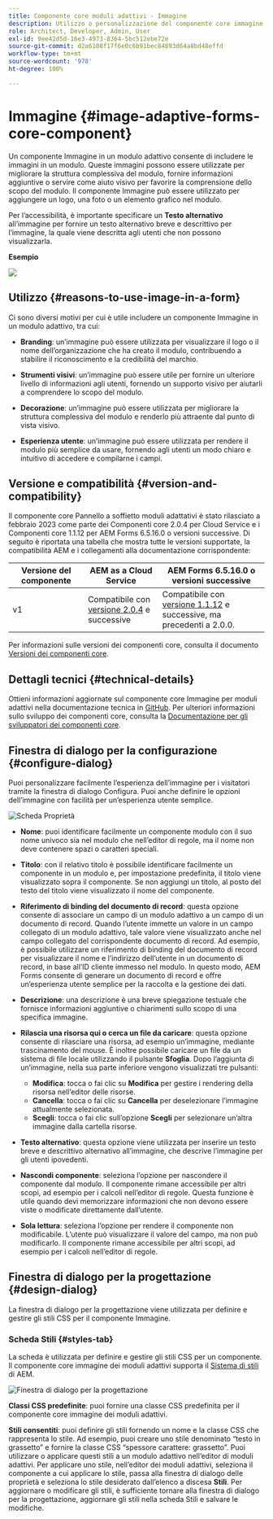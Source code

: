 ```yaml
---
title: Componente core moduli adattivi - Immagine
description: Utilizzo o personalizzazione del componente core immagine dei moduli adattivi.
role: Architect, Developer, Admin, User
exl-id: 9ee42d5d-16e3-4973-8364-5bc512ebe72e
source-git-commit: d2a6108f17f6e0c6b91bec84893d64a8bd48effd
workflow-type: tm+mt
source-wordcount: '978'
ht-degree: 100%

---
```


# Immagine {#image-adaptive-forms-core-component}

Un componente Immagine in un modulo adattivo consente di includere le immagini in un modulo. Queste immagini possono essere utilizzate per migliorare la struttura complessiva del modulo, fornire informazioni aggiuntive o servire come aiuto visivo per favorire la comprensione dello scopo del modulo. Il componente Immagine può essere utilizzato per aggiungere un logo, una foto o un elemento grafico nel modulo.

Per l’accessibilità, è importante specificare un **Testo alternativo** all’immagine per fornire un testo alternativo breve e descrittivo per l’immagine, la quale viene descritta agli utenti che non possono visualizzarla.


**Esempio**

![](/help/adaptive-forms/assets/image.png)


## Utilizzo {#reasons-to-use-image-in-a-form}

Ci sono diversi motivi per cui è utile includere un componente Immagine in un modulo adattivo, tra cui:

* **Branding**: un’immagine può essere utilizzata per visualizzare il logo o il nome dell’organizzazione che ha creato il modulo, contribuendo a stabilire il riconoscimento e la credibilità del marchio.

* **Strumenti visivi**: un’immagine può essere utile per fornire un ulteriore livello di informazioni agli utenti, fornendo un supporto visivo per aiutarli a comprendere lo scopo del modulo.

* **Decorazione**: un’immagine può essere utilizzata per migliorare la struttura complessiva del modulo e renderlo più attraente dal punto di vista visivo.

* **Esperienza utente**: un’immagine può essere utilizzata per rendere il modulo più semplice da usare, fornendo agli utenti un modo chiaro e intuitivo di accedere e compilarne i campi.

## Versione e compatibilità {#version-and-compatibility}

Il componente core Pannello a soffietto moduli adattativi è stato rilasciato a febbraio 2023 come parte dei Componenti core 2.0.4 per Cloud Service e i Componenti core 1.1.12 per AEM Forms 6.5.16.0 o versioni successive. Di seguito è riportata una tabella che mostra tutte le versioni supportate, la compatibilità AEM e i collegamenti alla documentazione corrispondente:

| Versione del componente | AEM as a Cloud Service | AEM Forms 6.5.16.0 o versioni successive |
|---|---|---|
| v1 | Compatibile  con<br>[versione 2.0.4](/help/adaptive-forms/version.md) e successive | Compatibile con <br>[versione 1.1.12](/help/adaptive-forms/version.md) e successive, ma precedenti a 2.0.0. |

Per informazioni sulle versioni dei componenti core, consulta il documento [Versioni dei componenti core](/help/adaptive-forms/version.md).


<!-- ## Sample Component Output {#sample-component-output}

To experience the Accordion Component as well as see examples of its configuration options as well as HTML and JSON output, visit the [Component Library](https://adobe.com/go/aem_cmp_library_accordion). -->

## Dettagli tecnici {#technical-details}

Ottieni informazioni aggiornate sul componente core Immagine per moduli adattivi nella documentazione tecnica in [GitHub](https://github.com/adobe/aem-core-forms-components/tree/master/ui.af.apps/src/main/content/jcr_root/apps/core/fd/components/form/image/v1/image). Per ulteriori informazioni sullo sviluppo dei componenti core, consulta la [Documentazione per gli sviluppatori dei componenti core](/help/developing/overview.md).


## Finestra di dialogo per la configurazione {#configure-dialog}

Puoi personalizzare facilmente l’esperienza dell’immagine per i visitatori tramite la finestra di dialogo Configura. Puoi anche definire le opzioni dell’immagine con facilità per un’esperienza utente semplice.

![Scheda Proprietà](/help/adaptive-forms/assets/image_properties.png)

* **Nome**: puoi identificare facilmente un componente modulo con il suo nome univoco sia nel modulo che nell’editor di regole, ma il nome non deve contenere spazi o caratteri speciali.

* **Titolo**: con il relativo titolo è possibile identificare facilmente un componente in un modulo e, per impostazione predefinita, il titolo viene visualizzato sopra il componente. Se non aggiungi un titolo, al posto del testo del titolo viene visualizzato il nome del componente.

* **Riferimento di binding del documento di record**: questa opzione consente di associare un campo di un modulo adattivo a un campo di un documento di record. Quando l’utente immette un valore in un campo collegato di un modulo adattivo, tale valore viene visualizzato anche nel campo collegato del corrispondente documento di record. Ad esempio, è possibile utilizzare un riferimento di binding del documento di record per visualizzare il nome e l’indirizzo dell’utente in un documento di record, in base all’ID cliente immesso nel modulo. In questo modo, AEM Forms consente di generare un documento di record e offre un’esperienza utente semplice per la raccolta e la gestione dei dati.

* **Descrizione**: una descrizione è una breve spiegazione testuale che fornisce informazioni aggiuntive o chiarimenti sullo scopo di una specifica immagine.

* **Rilascia una risorsa qui o cerca un file da caricare**: questa opzione consente di rilasciare una risorsa, ad esempio un’immagine, mediante trascinamento del mouse. È inoltre possibile caricare un file da un sistema di file locale utilizzando il pulsante **Sfoglia**. Dopo l’aggiunta di un’immagine, nella sua parte inferiore vengono visualizzati tre pulsanti:
   * **Modifica**: tocca o fai clic su **Modifica** per gestire i rendering della risorsa nell’editor delle risorse.
   * **Cancella**: tocca o fai clic su **Cancella** per deselezionare l’immagine attualmente selezionata.
   * **Scegli**: tocca o fai clic sull’opzione **Scegli** per selezionare un’altra immagine dalla cartella risorse.

* **Testo alternativo**: questa opzione viene utilizzata per inserire un testo breve e descrittivo alternativo all’immagine, che descrive l’immagine per gli utenti ipovedenti.

* **Nascondi componente**: seleziona l’opzione per nascondere il componente dal modulo. Il componente rimane accessibile per altri scopi, ad esempio per i calcoli nell’editor di regole. Questa funzione è utile quando devi memorizzare informazioni che non devono essere viste o modificate direttamente dall’utente.

* **Sola lettura**: seleziona l’opzione per rendere il componente non modificabile. L’utente può visualizzare il valore del campo, ma non può modificarlo. Il componente rimane accessibile per altri scopi, ad esempio per i calcoli nell’editor di regole.

## Finestra di dialogo per la progettazione {#design-dialog}

La finestra di dialogo per la progettazione viene utilizzata per definire e gestire gli stili CSS per il componente Immagine.

### Scheda Stili {#styles-tab}

La scheda è utilizzata per definire e gestire gli stili CSS per un componente. Il componente core immagine dei moduli adattivi supporta il [Sistema di stili](/help/get-started/authoring.md#component-styling) di AEM.

![Finestra di dialogo per la progettazione](/help/adaptive-forms/assets/image_designdialog.png)

**Classi CSS predefinite**: puoi fornire una classe CSS predefinita per il componente core immagine dei moduli adattivi.

**Stili consentiti**: puoi definire gli stili fornendo un nome e la classe CSS che rappresenta lo stile. Ad esempio, puoi creare uno stile denominato “testo in grassetto” e fornire la classe CSS “spessore carattere: grassetto”. Puoi utilizzare o applicare questi stili a un modulo adattivo nell’editor di moduli adattivi. Per applicare uno stile, nell’editor dei moduli adattivi, seleziona il componente a cui applicare lo stile, passa alla finestra di dialogo delle proprietà e seleziona lo stile desiderato dall’elenco a discesa **Stili**. Per aggiornare o modificare gli stili, è sufficiente tornare alla finestra di dialogo per la progettazione, aggiornare gli stili nella scheda Stili e salvare le modifiche.
